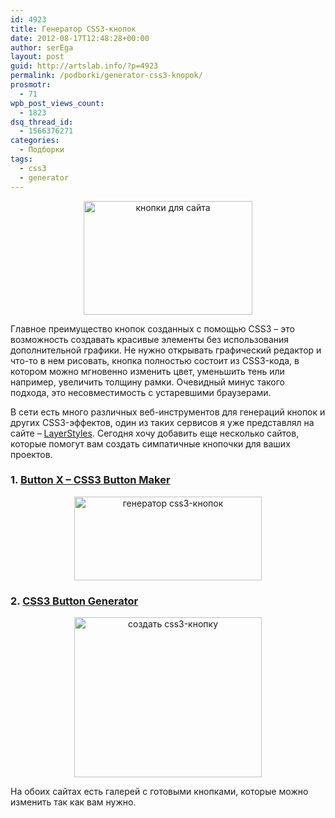 ```yaml
---
id: 4923
title: Генератор CSS3-кнопок
date: 2012-08-17T12:48:28+00:00
author: serEga
layout: post
guid: http://artslab.info/?p=4923
permalink: /podborki/generator-css3-knopok/
prosmotr:
  - 71
wpb_post_views_count:
  - 1823
dsq_thread_id:
  - 1566376271
categories:
  - Подборки
tags:
  - css3
  - generator
---
```

<center>
  <a href="http://googledrive.com/host/0B9lHVSSSdxdxd0hjdUdmRzY3Tjg/knopki_dlya_saita.png"><img src="http://googledrive.com/host/0B9lHVSSSdxdxd0hjdUdmRzY3Tjg/knopki_dlya_saita.png" alt="кнопки для сайта" title="knopki_dlya_saita" width="270" height="182" class="aligncenter size-full wp-image-4932" /></a>
</center>

Главное преимущество кнопок созданных с помощью CSS3 &#8211; это возможность создавать красивые элементы без использования дополнительной графики. Не нужно открывать графический редактор и что-то в нем рисовать, кнопка полностью состоит из CSS3-кода, в котором можно мгновенно изменить цвет, уменьшить тень или например, увеличить толщину рамки. Очевидный минус такого подхода, это несовместимость с устаревшими браузерами.

<!--more-->

В сети есть много различных веб-инструментов для генераций кнопок и других CSS3-эффектов, один из таких сервисов я уже представлял на сайте &#8211; [LayerStyles](http://artslab.info/onlayn-servisyi/layerstyles-css3-stili-photoshop-like/). Сегодня хочу добавить еще несколько сайтов, которые помогут вам создать симпатичные кнопочки для ваших проектов.

### 1. [Button X &#8211; CSS3 Button Maker](http://www.webarti.com/best-CSS3-button-maker/)

<center>
  <a href="http://googledrive.com/host/0B9lHVSSSdxdxd0hjdUdmRzY3Tjg/css3_knopka.png"><img src="http://googledrive.com/host/0B9lHVSSSdxdxd0hjdUdmRzY3Tjg/css3_knopka-300x134.png" alt="генератор css3-кнопок" title="css3_knopka" width="300" height="134" class="aligncenter size-medium wp-image-4929" srcset="http://googledrive.com/host/0B9lHVSSSdxdxd0hjdUdmRzY3Tjg/css3_knopka-300x134.png 300w, http://googledrive.com/host/0B9lHVSSSdxdxd0hjdUdmRzY3Tjg/css3_knopka-1024x459.png 1024w, http://googledrive.com/host/0B9lHVSSSdxdxd0hjdUdmRzY3Tjg/css3_knopka.png 1312w" sizes="(max-width: 300px) 100vw, 300px" /></a>
</center>

### 2. [CSS3 Button Generator](http://css3button.net/)

<center>
  <a href="http://googledrive.com/host/0B9lHVSSSdxdxd0hjdUdmRzY3Tjg/css3_generator_knopok.png"><img src="http://googledrive.com/host/0B9lHVSSSdxdxd0hjdUdmRzY3Tjg/css3_generator_knopok-300x256.png" alt="создать css3-кнопку" title="css3_generator_knopok" width="300" height="256" class="aligncenter size-medium wp-image-4928" srcset="http://googledrive.com/host/0B9lHVSSSdxdxd0hjdUdmRzY3Tjg/css3_generator_knopok-300x256.png 300w, http://googledrive.com/host/0B9lHVSSSdxdxd0hjdUdmRzY3Tjg/css3_generator_knopok.png 935w" sizes="(max-width: 300px) 100vw, 300px" /></a>
</center>

На обоих сайтах есть галерей с готовыми кнопками, которые можно изменить так как вам нужно.